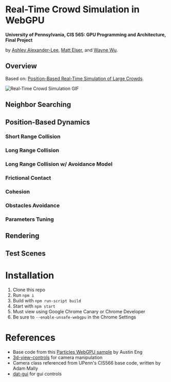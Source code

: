# Real-Time Crowd Simulation in WebGPU

**University of Pennsylvania, CIS 565: GPU Programming and Architecture, Final Project**

by [Ashley Alexander-Lee](), [Matt Elser](), and [Wayne Wu](https://www.wuwayne.com/).

## Overview
Based on: [Position-Based Real-Time Simulation of Large Crowds](https://tomerwei.github.io/pdfs/mig2017.pdf).

![Real-Time Crowd Simulation GIF](img/milestone1_progress.gif)

## Neighbor Searching

## Position-Based Dynamics

### Short Range Collision

### Long Range Collision

### Long Range Collision w/ Avoidance Model

### Frictional Contact

### Cohesion

### Obstacles Avoidance

### Parameters Tuning

## Rendering

## Test Scenes

Installation
============
1. Clone this repo
2. Run `npm i`
3. Build with `npm run-script build`
4. Start with `npm start`
5. Must view using Google Chrome Canary or Chrome Developer
6. Be sure to `--enable-unsafe-webgpu` in the Chrome Settings

References
==========
- Base code from this [Particles WebGPU sample](https://github.com/austinEng/webgpu-samples) by Austin Eng
- [3d-view-controls](https://www.npmjs.com/package/3d-view-controls) for camera manipulation
- Camera class referenced from UPenn's CIS566 base code, written by Adam Mally
- [dat-gui](https://github.com/dataarts/dat.gui) for gui controls
